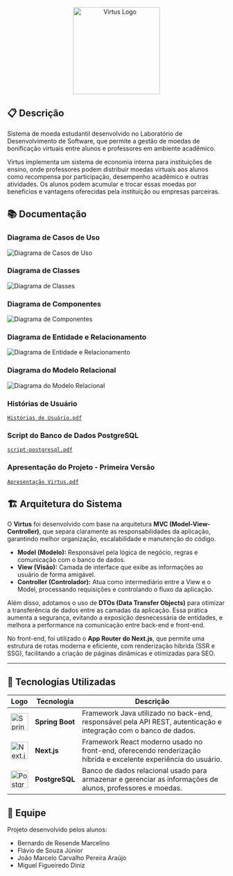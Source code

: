 <div align="center">
  <img src="Documentação/Imagens/logo-virtus.png" alt="Virtus Logo" height="200"/>
</div>

## 📋 Descrição
Sistema de moeda estudantil desenvolvido no Laboratório de Desenvolvimento de Software, que permite a gestão de moedas de bonificação virtuais entre alunos e professores em ambiente acadêmico.

Virtus  implementa um sistema de economia interna para instituições de ensino, onde professores podem distribuir moedas virtuais aos alunos como recompensa por participação, desempenho acadêmico e outras atividades. Os alunos podem acumular e trocar essas moedas por benefícios e vantagens oferecidas pela instituição ou empresas parceiras. 

## 📚 Documentação

### Diagrama de Casos de Uso
![Diagrama de Casos de Uso](Documentação/Diagramas/Diagrama%20de%20Casos%20de%20Uso.jpeg)

### Diagrama de Classes
![Diagrama de Classes](Documentação/Diagramas/Diagrama%20de%20Classes.png)

### Diagrama de Componentes
![Diagrama de Componentes](Documentação/Diagramas/Diagrama%20de%20Componentes.png)

### Diagrama de Entidade e Relacionamento
![Diagrama de Entidade e Relacionamento](Documentação/Diagramas/Diagrama%20de%20Entidade%20e%20Relacionamento.jpeg)

### Diagrama do Modelo Relacional
![Diagrama do Modelo Relacional](Documentação/Diagramas/Diagrama%20do%20Modelo%20Relacional.png)

### Histórias de Usuário
 [`Histórias de Usuário.pdf`](Documentação/Diagramas/Histórias%20de%20Usuário.pdf)

### Script do Banco de Dados PostgreSQL
[`script-postgresql.pdf`](Documentação/Scripts/script-postgresql.sql)

### Apresentação do Projeto - Primeira Versão
[`Apresentação Virtus.pdf`](Documentação/Apresentações/Apresentação%20Virtus.pdf)


## 🏗️ Arquitetura do Sistema

O **Virtus** foi desenvolvido com base na arquitetura **MVC (Model-View-Controller)**, que separa claramente as responsabilidades da aplicação, garantindo melhor organização, escalabilidade e manutenção do código.

- **Model (Modelo):** Responsável pela lógica de negócio, regras e comunicação com o banco de dados.  
- **View (Visão):** Camada de interface que exibe as informações ao usuário de forma amigável.  
- **Controller (Controlador):** Atua como intermediário entre a View e o Model, processando requisições e controlando o fluxo da aplicação.  

Além disso, adotamos o uso de **DTOs (Data Transfer Objects)** para otimizar a transferência de dados entre as camadas da aplicação. Essa prática aumenta a segurança, evitando a exposição desnecessária de entidades, e melhora a performance na comunicação entre back-end e front-end.

No front-end, foi utilizado o **App Router do Next.js**, que permite uma estrutura de rotas moderna e eficiente, com renderização híbrida (SSR e SSG), facilitando a criação de páginas dinâmicas e otimizadas para SEO.

---

## 🧩 Tecnologias Utilizadas

| Logo                                                                           | Tecnologia | Descrição |
|--------------------------------------------------------------------------------|-------------|-----------|
| <img src="Documentação/Imagens/spring.png" alt="Spring Boot" height="40"/>     | **Spring Boot** | Framework Java utilizado no back-end, responsável pela API REST, autenticação e integração com o banco de dados. |
| <img src="Documentação/Imagens/nextjs.png" alt="Next.js" height="40"/>         | **Next.js** | Framework React moderno usado no front-end, oferecendo renderização híbrida e excelente experiência do usuário. |
| <img src="Documentação/Imagens/postgreesql.png" alt="PostgreSQL" height="40"/> | **PostgreSQL** | Banco de dados relacional usado para armazenar e gerenciar as informações de alunos, professores e moedas. |



## 👥 Equipe
Projeto desenvolvido pelos alunos:
- Bernardo de Resende Marcelino
- Flávio de Souza Júnior
- João Marcelo Carvalho Pereira Araújo
- Miguel Figueiredo Diniz
